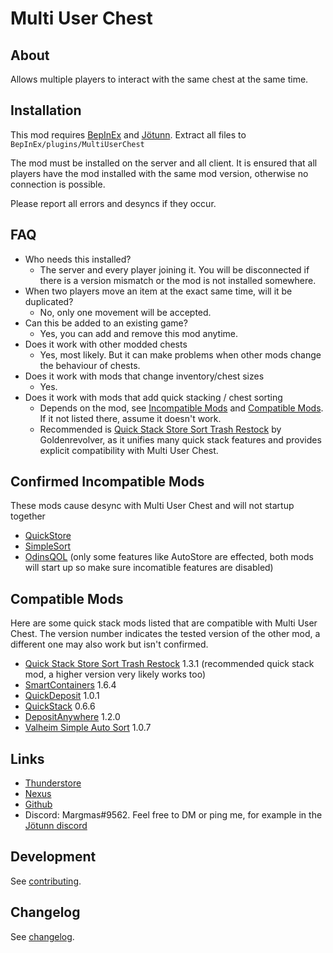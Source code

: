 # Multi User Chest


## About
Allows multiple players to interact with the same chest at the same time.


## Installation
This mod requires [BepInEx](https://valheim.thunderstore.io/package/denikson/BepInExPack_Valheim/) and [Jötunn](https://valheim.thunderstore.io/package/ValheimModding/Jotunn/).
Extract all files to `BepInEx/plugins/MultiUserChest`

The mod must be installed on the server and all client.
It is ensured that all players have the mod installed with the same mod version, otherwise no connection is possible.

Please report all errors and desyncs if they occur.


## FAQ
- Who needs this installed?
  - The server and every player joining it. You will be disconnected if there is a version mismatch or the mod is not installed somewhere.
- When two players move an item at the exact same time, will it be duplicated?
  - No, only one movement will be accepted.
- Can this be added to an existing game?
  - Yes, you can add and remove this mod anytime.
- Does it work with other modded chests
  - Yes, most likely. But it can make problems when other mods change the behaviour of chests.
- Does it work with mods that change inventory/chest sizes
  - Yes.
- Does it work with mods that add quick stacking / chest sorting
  - Depends on the mod, see [Incompatible Mods](#confirmed-incompatible-mods) and [Compatible Mods](#compatible-mods). If it not listed there, assume it doesn't work.
  - Recommended is [Quick Stack Store Sort Trash Restock](https://valheim.thunderstore.io/package/Goldenrevolver/Quick_Stack_Store_Sort_Trash_Restock) by Goldenrevolver, as it unifies many quick stack features and provides explicit compatibility with Multi User Chest.


## Confirmed Incompatible Mods
These mods cause desync with Multi User Chest and will not startup together
- [QuickStore](https://www.nexusmods.com/valheim/mods/1595)
- [SimpleSort](https://www.nexusmods.com/valheim/mods/584)
- [OdinsQOL](https://valheim.thunderstore.io/package/OdinPlus/OdinsQOL) (only some features like AutoStore are effected, both mods will start up so make sure incomatible features are disabled)


## Compatible Mods
Here are some quick stack mods listed that are compatible with Multi User Chest.
The version number indicates the tested version of the other mod, a different one may also work but isn't confirmed.
- [Quick Stack Store Sort Trash Restock](https://valheim.thunderstore.io/package/Goldenrevolver/Quick_Stack_Store_Sort_Trash_Restock) 1.3.1 (recommended quick stack mod, a higher version very likely works too)
- [SmartContainers](https://www.nexusmods.com/valheim/mods/332) 1.6.4
- [QuickDeposit](https://valheim.thunderstore.io/package/MaGic/Quick_Deposit) 1.0.1
- [QuickStack](https://valheim.thunderstore.io/package/damnsneaker/QuickStack) 0.6.6
- [DepositAnywhere](https://valheim.thunderstore.io/package/Lookenpeepers/DepositAnywhere) 1.2.0
- [Valheim Simple Auto Sort](https://www.nexusmods.com/valheim/mods/1824) 1.0.7


## Links
- [Thunderstore](https://valheim.thunderstore.io/package/MSchmoecker/MultiUserChest/)
- [Nexus](https://www.nexusmods.com/valheim/mods/1766)
- [Github](https://github.com/MSchmoecker/No-Chest-Block)
- Discord: Margmas#9562. Feel free to DM or ping me, for example in the [Jötunn discord](https://discord.gg/DdUt6g7gyA)


## Development
See [contributing](https://github.com/MSchmoecker/No-Chest-Block/blob/master/CONTRIBUTING.md).


## Changelog
See [changelog](CHANGELOG.md).
